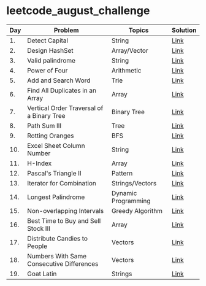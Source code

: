 # leetcode_august_challenge

<!-- Tables -->

|Day |    Problem               |Topics     |Solution|
|----|------------------    |-----------|--------|
|1.  |Detect Capital        |   String     |[Link](https://leetcode.com/explore/challenge/card/august-leetcoding-challenge/549/week-1-august-1st-august-7th/3409/)|
|2.  |Design HashSet        |  Array/Vector|[Link](https://leetcode.com/explore/challenge/card/august-leetcoding-challenge/549/week-1-august-1st-august-7th/3410/)|
|3.  |Valid palindrome      |String        |[Link](https://leetcode.com/explore/challenge/card/august-leetcoding-challenge/549/week-1-august-1st-august-7th/3411/)|
|4.  |Power of Four         |Arithmetic         |[Link](https://leetcode.com/explore/challenge/card/august-leetcoding-challenge/549/week-1-august-1st-august-7th/3412/)|
|5.  |Add and Search Word   |Trie               |[Link](https://leetcode.com/explore/challenge/card/august-leetcoding-challenge/549/week-1-august-1st-august-7th/3413/)|
|6.  |Find All Duplicates in an Array|Array     |[Link](https://leetcode.com/explore/challenge/card/august-leetcoding-challenge/549/week-1-august-1st-august-7th/3414/)|
|7.  |Vertical Order Traversal of a Binary Tree |Binary Tree|[Link](https://leetcode.com/explore/challenge/card/august-leetcoding-challenge/549/week-1-august-1st-august-7th/3415/)|
|8.  |Path Sum III        |Tree                 |[Link](https://leetcode.com/explore/challenge/card/august-leetcoding-challenge/550/week-2-august-8th-august-14th/3417/)|
|9.  |Rotting Oranges     |BFS                  |[Link](https://leetcode.com/explore/challenge/card/august-leetcoding-challenge/550/week-2-august-8th-august-14th/3418/)|
|10. |Excel Sheet Column Number| String         |[Link](https://leetcode.com/explore/challenge/card/august-leetcoding-challenge/550/week-2-august-8th-august-14th/3419/)|
|11. |H-Index             |Array                |[Link](https://leetcode.com/explore/challenge/card/august-leetcoding-challenge/550/week-2-august-8th-august-14th/3420/)|
|12. |Pascal's Triangle II|Pattern         |[Link](https://leetcode.com/explore/challenge/card/august-leetcoding-challenge/550/week-2-august-8th-august-14th/3421/)|
|13. |Iterator for Combination|Strings/Vectors|[Link](https://leetcode.com/explore/challenge/card/august-leetcoding-challenge/550/week-2-august-8th-august-14th/3422/)|
|14. |Longest Palindrome|Dynamic Programming|[Link](https://leetcode.com/explore/challenge/card/august-leetcoding-challenge/550/week-2-august-8th-august-14th/3423/)|
|15. |Non-overlapping Intervals|Greedy Algorithm|[Link](https://leetcode.com/explore/challenge/card/august-leetcoding-challenge/551/week-3-august-15th-august-21st/3425/)|
|16. |Best Time to Buy and Sell Stock III|Array|[Link](https://leetcode.com/explore/challenge/card/august-leetcoding-challenge/551/week-3-august-15th-august-21st/3426/)|
|17. |Distribute Candies to People|Vectors|[Link](https://leetcode.com/explore/challenge/card/august-leetcoding-challenge/551/week-3-august-15th-august-21st/3427/)|
|18.|Numbers With Same Consecutive Differences|Vectors|[Link](https://leetcode.com/explore/challenge/card/august-leetcoding-challenge/551/week-3-august-15th-august-21st/3428/)|
|19.|Goat Latin|Strings|[Link](https://leetcode.com/explore/challenge/card/august-leetcoding-challenge/551/week-3-august-15th-august-21st/3429/)|
